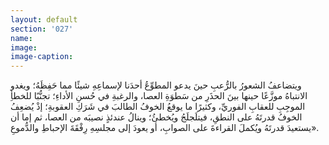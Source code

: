 ```yaml
---
layout: default
section: '027'
name:
image:
image-caption:
---
```


ويتضاعفُ الشعورُ بالرُّعبِ حينَ يدعو المطوِّعُ أحدَنا لإسماعِهِ شيئًا مما حَفِظَهُ؛ ويغدو الانتباهُ موزَّعًا حينها بينَ الحذَرِ من سَطوَةِ العصا، والرغبةِ في حُسنِ الأداءِ؛ تجنُّبًا للخطأِ الموجِبِ للعقابِ الفوريِّ، وكثيرًا ما يوقعُ الخوفُ الطالبَ في شَرَكِ العقوبةِ؛ إذْ يُضعِفُ الخوفُ قدرتَهُ على النطقِ، فيتلَجلَجُ ويُخطئُ؛ وينالُ عندئذٍ نصيبَه من العصا، ثم إما أن يستعيدَ قدرتَهُ ويُكملَ القراءةَ على الصوابِ، أو يعودَ إلى مجلسِهِ رِفْقَةَ الإحباطِ والدُّموعِ».
